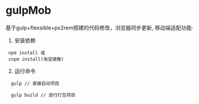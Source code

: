 # gulpMob
基于gulp+flexsible+px2rem搭建的代码修改，浏览器同步更新, 移动端适配功能·

1. 安装依赖

```shell
 npm install 或
 cnpm install(淘宝镜像)
```

2. 运行命令

```shell
  gulp // 直接启动项目
  
  gulp build // 进行打包项目

```
